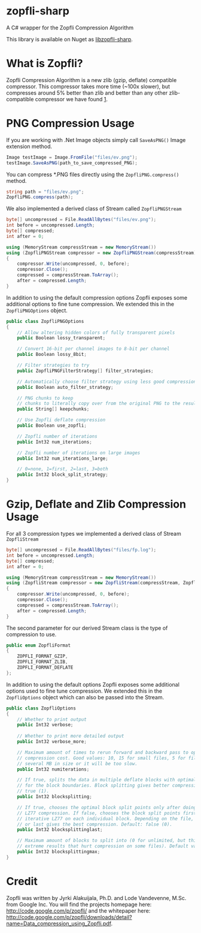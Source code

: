 zopfli-sharp
============

A C# wrapper for the Zopfli Compression Algorithm

This library is available on Nuget as [libzopfli-sharp](https://www.nuget.org/packages/libzopfli-sharp).

What is Zopfli?
============================
Zopfli Compression Algorithm is a new zlib (gzip, deflate) compatible compressor. This compressor takes more time (~100x slower), but compresses around 5% better than zlib and better than any other zlib-compatible compressor we have found [1].

[1]: https://code.google.com/p/zopfli/

PNG Compression Usage
============================
If you are working with .Net Image objects simply call ```SaveAsPNG()``` Image extension method.

```csharp
Image testImage = Image.FromFile("files/ev.png");
testImage.SaveAsPNG(path_to_save_compressed_PNG);
```

You can compress *.PNG files directly using the ```ZopfliPNG.compress()``` method.

```csharp
string path = "files/ev.png";
ZopfliPNG.compress(path);
```

We also implemented a derived class of Stream called ```ZopfliPNGStream```

```csharp
byte[] uncompressed = File.ReadAllBytes("files/ev.png");
int before = uncompressed.Length;
byte[] compressed;
int after = 0;

using (MemoryStream compressStream = new MemoryStream())
using (ZopfliPNGStream compressor = new ZopfliPNGStream(compressStream))
{
    compressor.Write(uncompressed, 0, before);
    compressor.Close();
    compressed = compressStream.ToArray();
    after = compressed.Length;
}
```

In addition to using the default compression options Zopfli exposes some additional options to fine tune compression.
We extended this in the ```ZopfliPNGOptions``` object.

```csharp
public class ZopfliPNGOptions
{
    // Allow altering hidden colors of fully transparent pixels
    public Boolean lossy_transparent;

    // Convert 16-bit per channel images to 8-bit per channel
    public Boolean lossy_8bit;

    // Filter strategies to try
    public ZopfliPNGFilterStrategy[] filter_strategies;

    // Automatically choose filter strategy using less good compression
    public Boolean auto_filter_strategy;

    // PNG chunks to keep
    // chunks to literally copy over from the original PNG to the resulting one
    public String[] keepchunks;

    // Use Zopfli deflate compression
    public Boolean use_zopfli;

    // Zopfli number of iterations
    public Int32 num_iterations;

    // Zopfli number of iterations on large images
    public Int32 num_iterations_large;

    // 0=none, 1=first, 2=last, 3=both
    public Int32 block_split_strategy;
}
```

Gzip, Deflate and Zlib Compression Usage
============================

For all 3 compression types we implemented a derived class of Stream ```ZopfliStream```

```csharp
byte[] uncompressed = File.ReadAllBytes("files/fp.log");
int before = uncompressed.Length;
byte[] compressed;
int after = 0;

using (MemoryStream compressStream = new MemoryStream())
using (ZopfliStream compressor = new ZopfliStream(compressStream, ZopfliFormat.ZOPFLI_FORMAT_DEFLATE))
{
    compressor.Write(uncompressed, 0, before);
    compressor.Close();
    compressed = compressStream.ToArray();
    after = compressed.Length;
}
```

The second parameter for our derived Stream class is the type of compression to use. 

```csharp
public enum ZopfliFormat
{
    ZOPFLI_FORMAT_GZIP,
    ZOPFLI_FORMAT_ZLIB,
    ZOPFLI_FORMAT_DEFLATE
};
```

In addition to using the default options Zopfli exposes some additional options used to fine tune compression.
We extended this in the ```ZopfliOptions``` object which can also be passed into the Stream.

```csharp
public class ZopfliOptions
{
    // Whether to print output
    public Int32 verbose;
        
    // Whether to print more detailed output
    public Int32 verbose_more;

    // Maximum amount of times to rerun forward and backward pass to optimize LZ77
    // compression cost. Good values: 10, 15 for small files, 5 for files over
    // several MB in size or it will be too slow.
    public Int32 numiterations;

    // If true, splits the data in multiple deflate blocks with optimal choice
    // for the block boundaries. Block splitting gives better compression. Default:
    // true (1).
    public Int32 blocksplitting;

    // If true, chooses the optimal block split points only after doing the iterative
    // LZ77 compression. If false, chooses the block split points first, then does
    // iterative LZ77 on each individual block. Depending on the file, either first
    // or last gives the best compression. Default: false (0).
    public Int32 blocksplittinglast;

    // Maximum amount of blocks to split into (0 for unlimited, but this can give
    // extreme results that hurt compression on some files). Default value: 15.
    public Int32 blocksplittingmax;
}
```

Credit
==========
Zopfli was written by Jyrki Alakuijala, Ph.D. and Lode Vandevenne, M.Sc. from Google Inc.
You will find the projects homepage here: http://code.google.com/p/zopfli/
and the whitepaper here: http://code.google.com/p/zopfli/downloads/detail?name=Data_compression_using_Zopfli.pdf.
